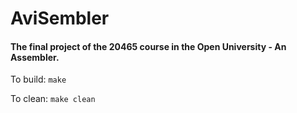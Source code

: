 # AviSembler

#### The final project of the 20465 course in the Open University - An Assembler.

To build: 
`make`

To clean: 
`make clean`
